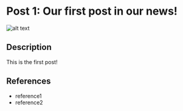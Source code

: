 # Post 1: Our first post in our news!

![alt text](https://www.elmhurst.edu/wp-content/uploads/2020/03/cybersecurity-vs-information-security-illustration.jpg)

## Description

This is the first post!

## References

* reference1
* reference2
